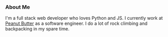 ### About Me

I'm a full stack web developer who loves Python and JS. I currently work at [Peanut Butter](https://www.getpeanutbutter.com/) as a software engineer. I do a lot of rock climbing and backpacking in my spare time.
